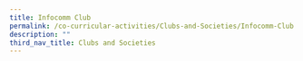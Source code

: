 ```yaml
---
title: Infocomm Club
permalink: /co-curricular-activities/Clubs-and-Societies/Infocomm-Club
description: ""
third_nav_title: Clubs and Societies
---
```

